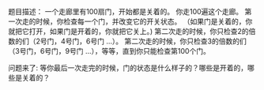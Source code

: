 题目描述： 一个走廊里有100扇门，开始都是关着的。
你走100遍这个走廊。
第一次走的时候，你检查每一个门，并改变它的开关状态。
（如果门是关着的，你就把它打开，如果门是开着的，你就把它关上。)
第二次走的时候，你只检查2的倍数的们（2号门，4号门，6号门 ...）。
第二次走的时候，你只检查3的倍数的们（3号门，6号门，9号门 ...），等等，直到你只能检查第100个门。

问题来了: 等你最后一次走完的时候，门的状态是什么样子的？哪些是开着的，哪些是关着的？

